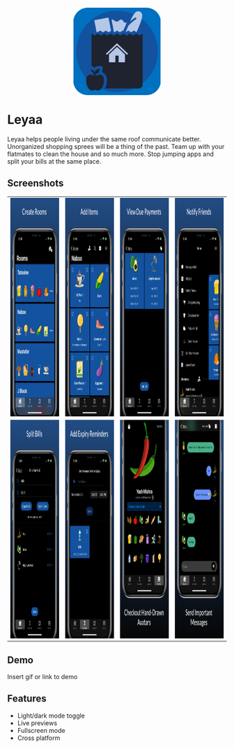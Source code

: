 <p style="text-align:center">
<img src="assets/icon.png" width="200" style="display:block; margin-left: auto; margin-right: auto;"> 
</p>

# Leyaa

Leyaa helps people living under the same roof communicate better. Unorganized shopping sprees will be a thing of the past. Team up with your flatmates to clean the house and so much more. Stop jumping apps and split your bills at the same place.


## Screenshots


<table style = "margin-left: auto; margin-right auto;">
  <tr>
    <td><img src="assets/screen_1.png" height="500">  </td>
    <td><img src="assets/screen_2.png" height="500">  </td>
    <td><img src="assets/screen_3.png" height="500">  </td>
    <td><img src="assets/screen_4.png" height="500">  </td>
  </tr>
  
  <tr>
    <td><img src="assets/screen_5.png" height="500">  </td>
    <td><img src="assets/screen_6.png" height="500">  </td>
    <td><img src="assets/screen_7.png" height="500">  </td>
    <td><img src="assets/screen_8.png" height="500">  </td>
  </tr>
  
 </table>


## Demo

Insert gif or link to demo


## Features

- Light/dark mode toggle
- Live previews
- Fullscreen mode
- Cross platform

